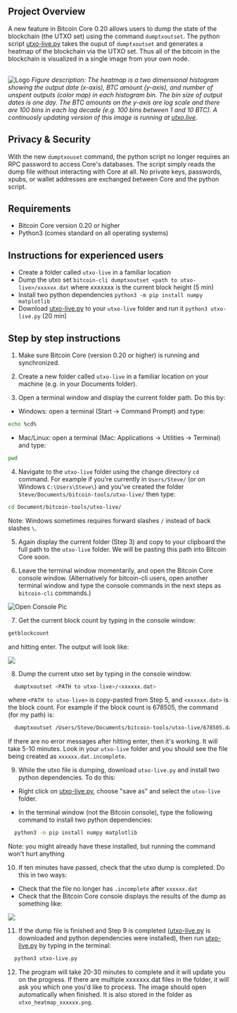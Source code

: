 <!-- ABOUT THE PROJECT -->

## Project Overview

A new feature in Bitcoin Core 0.20 allows users to dump the state of the blockchain (the UTXO set) using the command `dumptxoutset`. The python script <a href='https://github.com/Unbesteveable/utxo-live/blob/main/utxo-live.py'>utxo-live.py<a> takes the ouput of `dumptxoutset` and generates a heatmap of the blockchain via the UTXO set. Thus all of the bitcoin in the blockchain is visualized in a single image from your own node. 
 
<br>

<img src="https://utxo.live/utxo_heatmap_678336.png" alt="Logo" >
<em>Figure description: The heatmap is a two dimensional histogram showing the output date (x-axis), BTC amount (y-axis), and number of unspent outputs (color map) in each histogram bin. The bin size of output dates is one day. The BTC amounts on the y-axis are log scale and there are 100 bins in each log decade (e.g. 100 bins between 1 and 10 BTC). A continuosly updating version of this image is running at <a href=https://utxo.live/>utxo.live</a>.</em>


## Privacy & Security

With the new `dumptxouset` command, the python script no longer requires an RPC password to access Core's databases. The script simply reads the dump file without interacting with Core at all. No private keys, passwords, xpubs, or wallet addresses are exchanged between Core and the python script.


<!-- Requirements -->
## Requirements
* Bitcoin Core version 0.20 or higher
* Python3 (comes standard on all operating systems)


## Instructions for experienced users
* Create a folder called `utxo-live` in a familiar location
* Dump the utxo set `bitcoin-cli dumptxoutset <path to utxo-live>/xxxxxx.dat` where xxxxxxx is the current block height (5 min)
* Install two python dependencies `python3 -m pip install numpy matplotlib` 
* Download <a href='https://github.com/Unbesteveable/utxo-live/blob/main/utxo-live.py'>utxo-live.py<a> to your `utxo-live` folder and run it `python3 utxo-live.py` (20 min)

## Step by step instructions
1. Make sure Bitcoin Core (version 0.20 or higher) is running and synchronized.

2. Create a new folder called `utxo-live` in a familiar location on your machine (e.g. in your Documents folder).

3. Open a terminal window and display the current folder path. Do this by:

  * Windows: open a terminal (Start -> Command Prompt) and type: 
  ```sh
  echo %cd%
  ```
  
  * Mac/Linux: open a terminal (Mac: Applications -> Utilities -> Terminal) and type:
  ```sh
  pwd
  ```
  
4. Navigate to the `utxo-live` folder using the change directory `cd` command. For example if you're currently in `Users/Steve/` (or on Windows `C:\Users\Steve\`) and you've created the folder  `Steve/Documents/bitcoin-tools/utxo-live/` then type: 

  ```sh
  cd Document/bitcoin-tools/utxo-live/
  ```
  Note: Windows sometimes requires forward slashes `/` instead of back slashes `\`.
  
5. Again display the current folder (Step 3) and copy to your clipboard the full path to the `utxo-live` folder. We will be pasting this path into Bitcoin Core soon.

6. Leave the terminal window momentarily, and open the Bitcoin Core console window. (Alternatively for bitcoin-cli users, open another terminal window and type the console commands in the next steps as `bitcoin-cli` commands.)

<img src="https://miro.medium.com/max/1098/1*DEukIfd6csdA6bbl2K5sSg.jpeg" alt="Open Console Pic" >

7. Get the current block count by typing in the console window:

  ```sh
  getblockcount
  ```
  and hitting enter. The output will look like:

<img src="https://utxo.live/getblockcount.png">
 

8. Dump the current utxo set by typing in the console window:

```sh
  dumptxoutset <PATH to utxo-live>/<xxxxxx.dat>
  ```
  where `<PATH to utxo-live>` is copy-pasted from Step 5, and `<xxxxxx.dat>` is the block count. For example if the block count is 678505, the command (for my path) is:

```sh
  dumptxoutset /Users/Steve/Documents/bitcoin-tools/utxo-live/678505.dat
  ```
  If there are no error messages after hitting enter, then it's working. It will take 5-10 minutes. Look in your `utxo-live` folder and you should see the file being created as `xxxxxx.dat.incomplete`.

9. While the utxo file is dumping, download `utxo-live.py` and install two python dependencies. To do this:
 
 * Right click on <a href='https://github.com/Unbesteveable/utxo-live/blob/main/utxo-live.py'>utxo-live.py<a>, choose "save as" and select the `utxo-live` folder.

 * In the terminal window (not the Bitcoin console), type the following command to install two python dependencies:
```sh
  python3 -m pip install numpy matplotlib
  ```

   Note: you might already have these installed, but running the command won't hurt anything

10. If ten minutes have passed, check that the utxo dump is completed. Do this in two ways:

   * Check that the file no longer has `.incomplete` after `xxxxxx.dat` 
   * Check that the Bitcoin Core console displays the results of the dump as something like:

<img src="https://utxo.live/dump_output.png">

11. If the dump file is finished and Step 9 is completed (<a href='https://github.com/Unbesteveable/utxo-live/blob/main/utxo-live.py'>utxo-live.py<a> is downloaded and python dependencies were installed), then run <a href='https://github.com/Unbesteveable/utxo-live/blob/main/utxo-live.py'>utxo-live.py<a> by typing in the terminal:

```sh
  python3 utxo-live.py
  ```

12. The program will take 20-30 minutes to complete and it will update you on the progress. If there are multiple xxxxxxx.dat files in the folder, it will ask you which one you'd like to process. The image should open automatically when finished. It is also stored in the folder as `utxo_heatmap_xxxxxx.png`.

